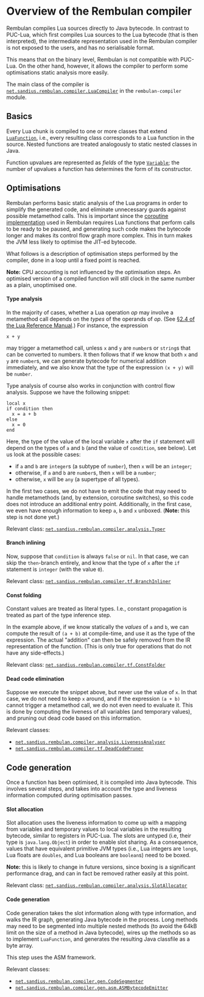# Overview of the Rembulan compiler

Rembulan compiles Lua sources directly to Java bytecode. In contrast to PUC-Lua,
which first compiles Lua sources to the Lua bytecode (that is then interpreted),
the intermediate representation used in the Rembulan compiler is not exposed to
the users, and has no serialisable format.

This means that on the binary level, Rembulan is not compatible with PUC-Lua. On the
other hand, however, it allows the compiler to perform some optimisations static
analysis more easily.

The main class of the compiler is
[`net.sandius.rembulan.compiler.LuaCompiler`](https://github.com/mjanicek/rembulan/blob/master/rembulan-compiler/src/main/java/net/sandius/rembulan/compiler/LuaCompiler.java)
in the `rembulan-compiler` module.

## Basics

Every Lua chunk is compiled to one or more classes that extend
[`LuaFunction`](https://mjanicek.github.io/rembulan/apidocs/rembulan-runtime/net/sandius/rembulan/runtime/LuaFunction.html),
i.e., every resulting class corresponds to a Lua function in the source. Nested functions
are treated analogously to static nested classes in Java.

Function upvalues are represented as *fields* of the type
[`Variable`](https://mjanicek.github.io/rembulan/apidocs/rembulan-runtime/net/sandius/rembulan/Variable.html); the number
of upvalues a function has determines the form of its constructor.

## Optimisations

Rembulan performs basic static analysis of the Lua programs in order to simplify the
generated code, and eliminate unnecessary guards against possible metamethod calls.
This is important since the [coroutine implementation](HowAreCoroutinesImplemented.md)
used in Rembulan requires Lua functions that perform calls to be ready to be paused,
and generating such code makes the bytecode longer and makes its control flow graph more
complex. This in turn makes the JVM less likely to optimise the JIT-ed bytecode.  

What follows is a description of optimisation steps performed by the compiler,
done in a loop until a fixed point is reached.

**Note:** CPU accounting is not influenced by the optimisation steps. An optimised version of
a compiled function will still clock in the same number as a plain, unoptimised one.

#### Type analysis

In the majority of cases, whether a Lua operation *op* may involve a metamethod call
depends on the *types* of the operands of *op*.
(See 
[§2.4 of the Lua Reference Manual](http://www.lua.org/manual/5.3/manual.html#2.4).)
For instance, the expression

    x + y
    
may trigger a metamethod call, unless `x` and `y` are `number`s or `string`s that can
be converted to numbers. It then follows that if we know that both `x` and `y` are `number`s,
we can generate bytecode for numerical addition immediately, and we also know
that the type of the expression `(x + y)` will be `number`.

Type analysis of course also works in conjunction with control flow analysis.
Suppose we have the following snippet:
 
    local x
    if condition then
      x = a + b
    else
      x = 0
    end  

Here, the type of the value of the local variable `x` after the `if` statement will depend
on the types of `a` and `b` (and the value of `condition`, see below). Let us look at the possible
cases:
   
  * if `a` and `b` are `integer`s (a subtype of `number`), then `x` will be an `integer`;
  * otherwise, if `a` and `b` are `number`s, then `x` will be a `number`;
  * otherwise, `x` will be `any` (a supertype of all types).    

In the first two cases, we do not have to emit the code that may need to handle
metamethods (and, by extension, coroutine switches), so this code does not introduce an
additional entry point. Additionally, in the first case, we even have enough information to keep
`a`, `b` and `x` unboxed.
(**Note:** this step is not done yet.)

Relevant class: [`net.sandius.rembulan.compiler.analysis.Typer`](https://github.com/mjanicek/rembulan/blob/master/rembulan-compiler/src/main/java/net/sandius/rembulan/compiler/analysis/Typer.java)

#### Branch inlining

Now, suppose that `condition` is always `false` or `nil`. In that case, we can skip
the `then`-branch entirely, and know that the type of `x` after the `if` statement
is `integer` (with the value `0`).

Relevant class: [`net.sandius.rembulan.compiler.tf.BranchInliner`](https://github.com/mjanicek/rembulan/blob/master/rembulan-compiler/src/main/java/net/sandius/rembulan/compiler/tf/BranchInliner.java)

#### Const folding

Constant values are treated as literal types. I.e., constant propagation is treated
as part of the type inference step.

In the example above, if we know statically the *values* of `a` and `b`, we can compute
the result of `(a + b)` at compile-time, and use it as the type of the expression.
The actual "addition" can then be safely removed from the IR representation of the function.
(This is only true for operations that do not have any side-effects.)

Relevant class: [`net.sandius.rembulan.compiler.tf.ConstFolder`](https://github.com/mjanicek/rembulan/blob/master/rembulan-compiler/src/main/java/net/sandius/rembulan/compiler/tf/ConstFolder.java)

#### Dead code elimination

Suppose we execute the snippet above, but never use the value of `x`. In that case,
we do not need to keep `x` around, and if the expression `(a + b)` cannot trigger a metamethod
call, we do not even need to evaluate it.
This is done by computing the liveness of all variables (and temporary values),
and pruning out dead code based on this information.

Relevant classes:
* [`net.sandius.rembulan.compiler.analysis.LivenessAnalyser`](https://github.com/mjanicek/rembulan/blob/master/rembulan-compiler/src/main/java/net/sandius/rembulan/compiler/analysis/LivenessAnalyser.java)
* [`net.sandius.rembulan.compiler.tf.DeadCodePruner`](https://github.com/mjanicek/rembulan/blob/master/rembulan-compiler/src/main/java/net/sandius/rembulan/compiler/tf/DeadCodePruner.java)

## Code generation

Once a function has been optimised, it is compiled into Java bytecode. This involves several
steps, and takes into account the type and liveness information computed during optimisation
passes.

#### Slot allocation

Slot allocation uses the liveness information to come up with a mapping from variables
and temporary values to local variables in the resulting bytecode, similar to registers
in PUC-Lua. The slots are untyped (i.e, their type is `java.lang.Object`) in order to
enable slot sharing. As a consequence, values that have equivalent primitive JVM types
(i.e., Lua integers are `long`s, Lua floats are `doubles`, and Lua booleans are `boolean`s)
need to be boxed.

**Note:** this is likely to change in future versions, since boxing is a significant
performance drag, and can in fact be removed rather easily at this point.

Relevant class: [`net.sandius.rembulan.compiler.analysis.SlotAllocator`](https://github.com/mjanicek/rembulan/blob/master/rembulan-compiler/src/main/java/net/sandius/rembulan/compiler/analysis/SlotAllocator.java)

#### Code generation

Code generation takes the slot information along with type information, and walks the
IR graph, generating Java bytecode in the process. Long methods may need to be segmented
into multiple nested methods (to avoid the 64kB limit on the size of a method in Java
bytecode), wires up the methods so as to implement `LuaFunction`, and generates the
resulting Java classfile as a byte array.

This step uses the ASM framework.

Relevant classes: 
* [`net.sandius.rembulan.compiler.gen.CodeSegmenter`](https://github.com/mjanicek/rembulan/blob/master/rembulan-compiler/src/main/java/net/sandius/rembulan/compiler/gen/CodeSegmenter.java)
* [`net.sandius.rembulan.compiler.gen.asm.ASMBytecodeEmitter`](https://github.com/mjanicek/rembulan/blob/master/rembulan-compiler/src/main/java/net/sandius/rembulan/compiler/gen/asm/ASMBytecodeEmitter.java)
